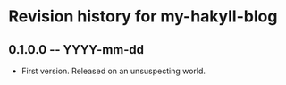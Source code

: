 # Revision history for my-hakyll-blog

## 0.1.0.0 -- YYYY-mm-dd

* First version. Released on an unsuspecting world.
